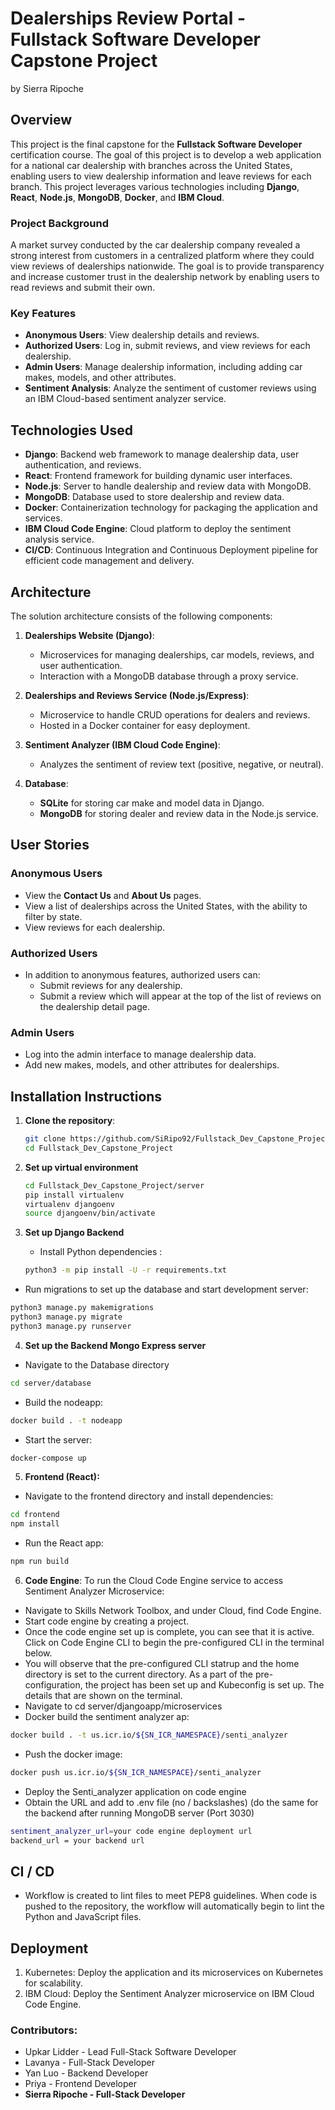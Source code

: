# Dealerships Review Portal - Fullstack Software Developer Capstone Project
by Sierra Ripoche

## Overview

This project is the final capstone for the **Fullstack Software Developer** certification course. The goal of this project is to develop a web application for a national car dealership with branches across the United States, enabling users to view dealership information and leave reviews for each branch. This project leverages various technologies including **Django**, **React**, **Node.js**, **MongoDB**, **Docker**, and **IBM Cloud**.

### Project Background

A market survey conducted by the car dealership company revealed a strong interest from customers in a centralized platform where they could view reviews of dealerships nationwide. The goal is to provide transparency and increase customer trust in the dealership network by enabling users to read reviews and submit their own.

### Key Features

- **Anonymous Users**: View dealership details and reviews.
- **Authorized Users**: Log in, submit reviews, and view reviews for each dealership.
- **Admin Users**: Manage dealership information, including adding car makes, models, and other attributes.
- **Sentiment Analysis**: Analyze the sentiment of customer reviews using an IBM Cloud-based sentiment analyzer service.

## Technologies Used

- **Django**: Backend web framework to manage dealership data, user authentication, and reviews.
- **React**: Frontend framework for building dynamic user interfaces.
- **Node.js**: Server to handle dealership and review data with MongoDB.
- **MongoDB**: Database used to store dealership and review data.
- **Docker**: Containerization technology for packaging the application and services.
- **IBM Cloud Code Engine**: Cloud platform to deploy the sentiment analysis service.
- **CI/CD**: Continuous Integration and Continuous Deployment pipeline for efficient code management and delivery.

## Architecture

The solution architecture consists of the following components:

1. **Dealerships Website (Django)**:
   - Microservices for managing dealerships, car models, reviews, and user authentication.
   - Interaction with a MongoDB database through a proxy service.

2. **Dealerships and Reviews Service (Node.js/Express)**:
   - Microservice to handle CRUD operations for dealers and reviews.
   - Hosted in a Docker container for easy deployment.

3. **Sentiment Analyzer (IBM Cloud Code Engine)**:
   - Analyzes the sentiment of review text (positive, negative, or neutral).

4. **Database**:
   - **SQLite** for storing car make and model data in Django.
   - **MongoDB** for storing dealer and review data in the Node.js service.

## User Stories

### Anonymous Users
- View the **Contact Us** and **About Us** pages.
- View a list of dealerships across the United States, with the ability to filter by state.
- View reviews for each dealership.

### Authorized Users
- In addition to anonymous features, authorized users can:
  - Submit reviews for any dealership.
  - Submit a review which will appear at the top of the list of reviews on the dealership detail page.

### Admin Users
- Log into the admin interface to manage dealership data.
- Add new makes, models, and other attributes for dealerships.

## Installation Instructions

1. **Clone the repository**:

   ```bash
   git clone https://github.com/SiRipo92/Fullstack_Dev_Capstone_Project
   cd Fullstack_Dev_Capstone_Project
   ```
2. **Set up virtual environment**
   ```bash
   cd Fullstack_Dev_Capstone_Project/server
   pip install virtualenv
   virtualenv djangoenv
   source djangoenv/bin/activate
   ```
4. **Set up Django Backend**
   - Install Python dependencies :
   ```bash
   python3 -m pip install -U -r requirements.txt 
   ```
  - Run migrations to set up the database and start development server:
  ```bash
  python3 manage.py makemigrations
  python3 manage.py migrate
  python3 manage.py runserver
  ```
4. **Set up the Backend Mongo Express server**
  - Navigate to the Database directory
  ```bash
  cd server/database
  ```
  - Build the nodeapp:
  ```bash
  docker build . -t nodeapp
  ```
  - Start the server:
  ```bash
  docker-compose up
  ```
5. **Frontend (React):**
  - Navigate to the frontend directory and install dependencies:
  ```bash
  cd frontend
  npm install
  ```
  - Run the React app:
  ```bash
  npm run build
  ```
6. **Code Engine**:
To run the Cloud Code Engine service to access Sentiment Analyzer Microservice:
  - Navigate to Skills Network Toolbox, and under Cloud, find Code Engine.
  - Start code engine by creating a project.
  - Once the code engine set up is complete, you can see that it is active. Click on Code Engine CLI to begin the pre-configured CLI in the terminal below.
  - You will observe that the pre-configured CLI statrup and the home directory is set to the current directory.
    As a part of the pre-configuration, the project has been set up and Kubeconfig is set up. The details that are shown on the terminal.
  - Navigate to cd server/djangoapp/microservices
  - Docker build the sentiment analyzer ap:
  ```bash
  docker build . -t us.icr.io/${SN_ICR_NAMESPACE}/senti_analyzer
  ```
  - Push the docker image:
  ```bash
  docker push us.icr.io/${SN_ICR_NAMESPACE}/senti_analyzer
  ```
  - Deploy the Senti_analyzer application on code engine
  - Obtain the URL and add to .env file (no / backslashes) (do the same for the backend after running MongoDB server (Port 3030)
  ```bash
  sentiment_analyzer_url=your code engine deployment url
  backend_url = your backend url
  ```

## CI / CD
- Workflow is created to lint files to meet PEP8 guidelines. When code is pushed to the repository, the workflow will automatically begin to lint the Python and JavaScript files.

## Deployment 
1. Kubernetes: Deploy the application and its microservices on Kubernetes for scalability.
2. IBM Cloud: Deploy the Sentiment Analyzer microservice on IBM Cloud Code Engine.

### Contributors: 
- Upkar Lidder - Lead Full-Stack Software Developer
- Lavanya - Full-Stack Developer
- Yan Luo - Backend Developer
- Priya - Frontend Developer
- **Sierra Ripoche - Full-Stack Developer**
